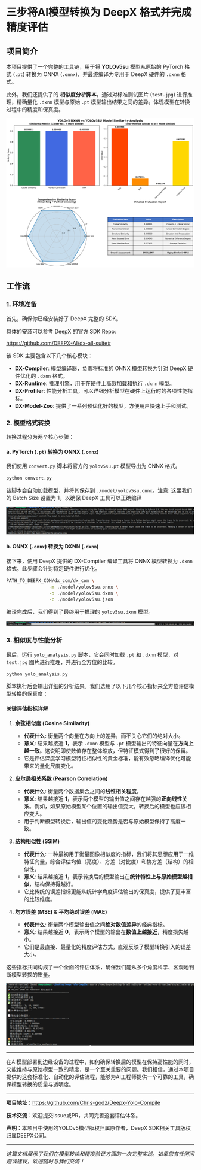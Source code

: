 # 三步将AI模型转换为 DeepX 格式并完成精度评估

## 项目简介

本项目提供了一个完整的工具链，用于将 **YOLOv5su** 模型从原始的 PyTorch 格式 (`.pt`) 转换为 ONNX (`.onnx`)，并最终编译为专用于 DeepX 硬件的 `.dxnn` 格式。

此外，我们还提供了的 **相似度分析脚本**，通过对标准测试图片 (`test.jpg`) 进行推理，精确量化 `.dxnn` 模型与原始 `.pt` 模型输出结果之间的差异。体现模型在转换过程中的精度和保真度。

![Similarity Analysis](./similarity_analysis.png)

## 工作流

### 1. 环境准备

首先，确保你已经安装好了 DeepX 完整的 SDK。

具体的安装可以参考 DeepX 的官方 SDK Repo:

https://github.com/DEEPX-AI/dx-all-suite#

该 SDK 主要包含以下几个核心模块：

- **DX-Compiler**: 模型编译器，负责将标准的 ONNX 模型转换为针对 DeepX 硬件优化的 `.dxnn` 格式。
- **DX-Runtime**: 推理引擎，用于在硬件上高效加载和执行 `.dxnn` 模型。
- **DX-Profiler**: 性能分析工具，可以详细分析模型在硬件上运行时的各项性能指标。
- **DX-Model-Zoo**: 提供了一系列预优化好的模型，方便用户快速上手和测试。

### 2. 模型格式转换

转换过程分为两个核心步骤：

#### a. PyTorch (`.pt`) 转换为 ONNX (`.onnx`)

我们使用 `convert.py` 脚本将官方的 `yolov5su.pt` 模型导出为 ONNX 格式。

```bash
python convert.py
```

该脚本会自动加载模型，并将其保存到 `./model/yolov5su.onnx`。注意: 这里我们的 Batch Size 设置为 1，以确保 DeepX 工具可以正确编译

![convert](./doc/convert.png)

#### b. ONNX (`.onnx`) 转换为 DXNN (`.dxnn`)

接下来，使用 DeepX 提供的 DX-Compiler 编译工具将 ONNX 模型转换为 `.dxnn` 格式。此步骤会针对特定硬件进行优化。

```bash
PATH_TO_DEEPX_COM/dx_com/dx_com \
                -m ./model/yolov5su.onnx \
                -o ./model/yolov5su.dxnn \
                -c ./model/yolov5su.json
```
编译完成后，我们得到了最终用于推理的 `yolov5su.dxnn` 模型。

![compiler](./doc/compiler.png)

### 3. 相似度与性能分析

最后，运行 `yolo_analysis.py` 脚本，它会同时加载 `.pt` 和 `.dxnn` 模型，对 `test.jpg` 图片进行推理，并进行全方位的比较。

```bash
python yolo_analysis.py
```

脚本执行后会输出详细的分析结果。我们选用了以下几个核心指标来全方位评估模型转换的保真度：

#### 关键评估指标详解

1.  **余弦相似度 (Cosine Similarity)**
    *   **代表什么**: 衡量两个向量在方向上的差异，而不关心它们的绝对大小。
    *   **意义**: 结果越接近 **1**，表示 `.dxnn` 模型与 `.pt` 模型输出的特征向量在**方向上越一致**。这说明即使数值存在整体缩放，但特征模式得到了很好的保留。
    *   它是评估深度学习模型特征相似性的黄金标准，能有效忽略编译优化可能带来的量化尺度变化。

2.  **皮尔逊相关系数 (Pearson Correlation)**
    *   **代表什么**: 衡量两个数据集合之间的**线性相关程度**。
    *   **意义**: 结果越接近 **1**，表示两个模型的输出值之间存在越强的**正向线性关系**。例如，如果原始模型某个位置的输出值变大，转换后的模型也应该相应变大。
    *   用于判断模型转换后，输出值的变化趋势是否与原始模型保持了高度一致。

3.  **结构相似性 (SSIM)**
    *   **代表什么**: 一种最初用于衡量图像相似度的指标，我们将其思想应用于一维特征向量，综合评估均值（亮度）、方差（对比度）和协方差（结构）的相似性。
    *   **意义**: 结果越接近 **1**，表示转换后的模型输出在**统计特性上与原始模型越相似**，结构保持得越好。
    *   它比传统的误差指标更能从统计学角度评估输出的保真度，提供了更丰富的比较维度。

4.  **均方误差 (MSE) & 平均绝对误差 (MAE)**
    *   **代表什么**: 衡量两个模型输出值之间**绝对数值差异**的经典指标。
    *   **意义**: 结果越接近 **0**，表示两个模型的输出在**数值上越接近**，精度损失越小。
    *   它们是最直接、最量化的精度评估方式，直观反映了模型转换引入的误差大小。

这些指标共同构成了一个全面的评估体系，确保我们能从多个角度科学、客观地判断模型转换的质量。

![analysis](./doc/analysis.png)

---

在AI模型部署到边缘设备的过程中，如何确保转换后的模型在保持高性能的同时，又能维持与原始模型一致的精度，是一个至关重要的问题。我们相信，通过本项目提供的这套标准化、自动化的评估流程，能够为AI工程师提供一个可靠的工具，确保模型转换的质量与透明度。

---

**项目地址**：https://github.com/Chris-godz/Deepx-Yolo-Compile

**技术交流**：欢迎提交Issue或PR，共同完善这套评估体系。

**声明**：本项目中使用的YOLOv5模型版权归属原作者，DeepX SDK相关工具版权归属DEEPX公司。

---

*这篇文档展示了我们在模型转换和精度验证方面的一次完整实践。如果您有任何问题或建议，欢迎随时与我们交流！*

